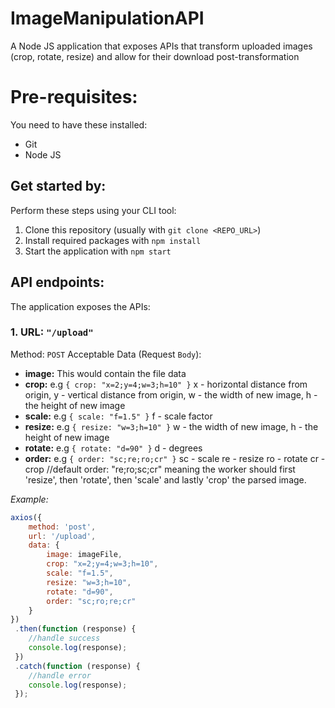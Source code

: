 # ImageManipulationAPI
A Node JS application that exposes APIs that transform uploaded images (crop, rotate, resize) and allow for their download post-transformation

# Pre-requisites:
You need to have these installed:
- Git
- Node JS


## Get started by:
Perform these steps using your CLI tool:
1. Clone this repository (usually with `git clone <REPO_URL>`)
2. Install required packages with `npm install`
3. Start the application with `npm start`


## API endpoints:
The application exposes the APIs:

### 1. URL: `"/upload"`
Method: `POST`
Acceptable Data (Request `Body`):
+ **image:** This would contain the file data
+ **crop:** e.g `{ crop: "x=2;y=4;w=3;h=10" }`
x - horizontal distance from origin,
y - vertical distance from origin,
w - the width of new image,
h - the height of new image
+ **scale:** e.g `{ scale: "f=1.5" }`
f - scale factor
+ **resize:** e.g `{ resize: "w=3;h=10" }`
w - the width of new image,
h - the height of new image
+ **rotate:** e.g `{ rotate: "d=90" }`
d - degrees
+ **order:** e.g `{ order: "sc;re;ro;cr" }`
sc - scale
re - resize
ro - rotate
cr - crop
//default order: "re;ro;sc;cr" meaning the worker should first 'resize', then 'rotate', then 'scale' and lastly 'crop' the parsed image.

*Example:*
```javascript
axios({
    method: 'post',
    url: '/upload',
    data: {
        image: imageFile,
        crop: "x=2;y=4;w=3;h=10",
        scale: "f=1.5",
        resize: "w=3;h=10",
        rotate: "d=90",
        order: "sc;ro;re;cr"
    }
})
 .then(function (response) {
    //handle success
    console.log(response);
 })
 .catch(function (response) {
    //handle error
    console.log(response);
 });
```
